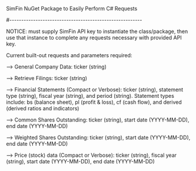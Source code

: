 ﻿SimFin NuGet Package to Easily Perform C# Requests

#--------------------------------------------------------

NOTICE: must supply SimFin API key to instantiate the class/package, then use that instance to complete any requests necessary with provided API key.

Current built-out requests and parameters required:

--> General Company Data: ticker (string)

--> Retrieve Filings: ticker (string)

--> Financial Statements (Compact or Verbose): ticker (string), statement type (string), fiscal year (string), and period (string).
Statement types include: bs (balance sheet), pl (profit & loss), cf (cash flow), and derived (derived ratios and indicators)

--> Common Shares Outstanding: ticker (string), start date (YYYY-MM-DD), end date (YYYY-MM-DD)

--> Weighted Shares Outstanding: ticker (string), start date (YYYY-MM-DD), end date (YYYY-MM-DD)

--> Price (stock) data (Compact or Verbose): ticker (string), fiscal year (string), start date (YYYY-MM-DD), end date (YYYY-MM-DD)

